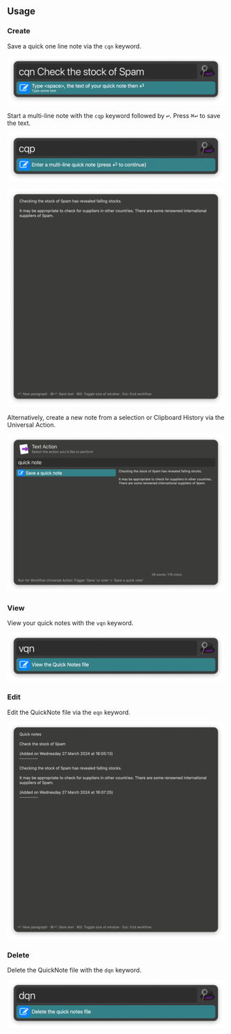 ## Usage

### Create

Save a quick one line note via the `cqn` keyword.

![Saving one line note](images/cqn.png)

Start a multi-line note with the `cqp` keyword followed by <kbd>↩</kbd>. Press <kbd>⌘</kbd><kbd>↩</kbd> to save the text.

![Saving a multi line note](images/cqp.png)

![Text View writing a note](images/addpar.png)

Alternatively, create a new note from a selection or Clipboard History via the Universal Action.

![Universal Action to save text](images/ua.png)

### View

View your quick notes with the `vqn` keyword.

![Keyword to view note](images/vqn.png)

### Edit

Edit the QuickNote file via the `eqn` keyword.

![Text View editing notes](images/edit.png)

### Delete

Delete the QuickNote file with the `dqn` keyword.

![Keyword to delete note](images/dqn.png)
